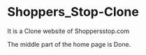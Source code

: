 # Shoppers_Stop-Clone
It is a Clone website of Shoppersstop.com

The middle part of the home page is Done.

